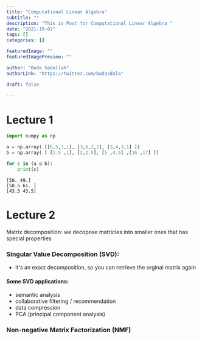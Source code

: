 ```yaml
--- 
title: "Computational Linear Algebra"
subtitle: ""
description: "This is Post for Computational Linear Algebra "
date: "2021-10-02"
tags: []
categories: []

featuredImage: ""
featuredImagePreview: ""

author: "Boda Sadallah"
authorLink: "https://twitter.com/bodasdala"

draft: false

---
```


# Lecture 1

```python
import numpy as np
```


```python
a = np.array( [[6,5,3,1], [3,6,2,2], [3,4,3,1] ])
b = np.array( [ [1.5 ,1], [2,2.5], [5 ,4.5] ,[16 ,17] ])
```


```python
for c in (a @ b):
    print(c)
```

    [50. 49.]
    [58.5 61. ]
    [43.5 43.5]


# Lecture 2 

Matrix decomposition: we decopose matricies into smaller ones that has special properties 


### Singular Value Decomposition (SVD):
* it's an exact decomposition, so you can retrieve the orginal matrix again 

#### Some SVD applications: 
* semantic analysis
* collaborative filtering / recommendation 
* data compression 
* PCA (principal component analysis)


### Non-negative Matrix Factorization (NMF)




